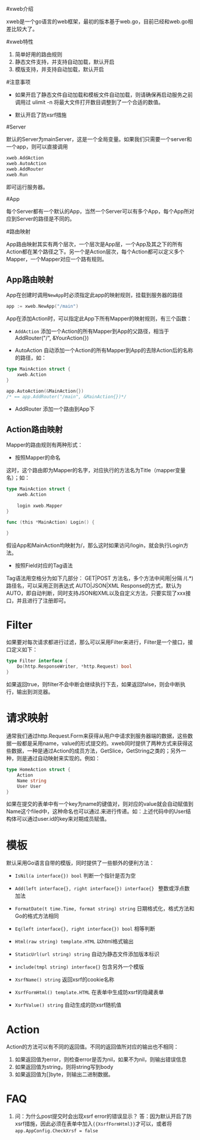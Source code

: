 #xweb介绍

xweb是一个go语言的web框架，最初的版本基于web.go，目前已经和web.go相差比较大了。

#xweb特性

1. 简单好用的路由规则
2. 静态文件支持，并支持自动加载，默认开启
3. 模版支持，并支持自动加载，默认开启

#注意事项

* 如果开启了静态文件自动加载和模板文件自动加载，则请确保再启动服务之前调用过 ulimit -n 将最大文件打开数目调整到了一个合适的数值。

* 默认开启了防xsrf措施

#Server

默认的Server为mainServer，这是一个全局变量。如果我们只需要一个server和一个app，则可以直接调用
```Go
xweb.AddAction
xweb.AutoAction
xweb.AddRouter
xweb.Run
```
即可运行服务器。

#App

每个Server都有一个默认的App，当然一个Server可以有多个App，每个App所对应到Server的路径是不同的。

#路由映射

App路由映射其实有两个层次，一个层次是App层，一个App及其之下的所有Action都在某个路径之下。另一个是Action层次，每个Action都可以定义多个Mapper，一个Mapper对应一个路有规则。

## App路由映射

App在创建时调用`NewApp`时必须指定此app的映射规则，挂载到服务器的路径
```Go
app := xweb.NewApp("/main")
```

App在添加Action时，可以指定此App下所有Mapper的映射规则，有三个函数：

* `AddAction`
	添加一个Action的所有Mapper到App的父路径，相当于AddRouter("/", &YourAction{})

* AutoAction
   自动添加一个Action的所有Mapper到App的去除Action后的名称的路径，如：

```Go
type MainAction struct {
 	xweb.Action
}

app.AutoAction(&MainAction{})
/* == app.AddRouter("/main", &MainAction{})*/
```

* AddRouter
  添加一个路由到App下

## Action路由映射

Mapper的路由规则有两种形式：

* 按照Mapper的命名

这时，这个路由即为Mapper的名字，对应执行的方法名为Title（mapper变量名）；如：
```Go
type MainAction struct {
 	xweb.Action
 	
 	login xweb.Mapper
}

func (this *MainAction) Login() {

}
```
假设App和MainAction均映射为/，那么这时如果访问/login，就会执行Login方法。

* 按照Field对应的Tag语法

Tag语法用空格分为如下几部分：
GET|POST		方法名，多个方法中间用|分隔
/(.*)			路径名，可以采用正则表达式
AUTO|JSON|XML   Response的方式，默认为AUTO，即自动判断，同时支持JSON和XML以及自定义方法，只要实现了xxx接口，并且进行了注册即可。

# Filter
如果要对每次请求都进行过滤，那么可以采用Filter来进行，Filter是一个接口，接口定义如下：
```Go
type Filter interface {
	Do(http.ResponseWriter, *http.Request) bool
}
```
如果返回true，则filter不会中断会继续执行下去，如果返回false，则会中断执行，输出到浏览器。

# 请求映射

通常我们通过http.Request.Form来获得从用户中请求到服务器端的数据，这些数据一般都是采用name，value的形式提交的。xweb同时提供了两种方式来获得这些数据，一种是通过Action的成员方法，GetSlice，GetString之类的；另外一种，则是通过自动映射来实现的。例如：
```Go
type HomeAction struct {
	Action
	Name string
	User User
}
```

如果在提交的表单中有一个key为name的键值对，则对应的value就会自动赋值到Name这个filed中，这种命名也可以通过.来进行传递。如：上述代码中的User结构体可以通过user.id的key来对期成员赋值。

# 模板

默认采用Go语言自带的模版，同时提供了一些额外的便利方法：

* `IsNil(a interface{}) bool`
判断一个指针是否为空

* `Add(left interface{}, right interface{}) interface{} `
整数或浮点数加法

* `FormatDate(t time.Time, format string) string`
日期格式化，格式方法和Go的格式方法相同

* `Eq(left interface{}, right interface{}) bool`
相等判断

* `Html(raw string) template.HTML`
以html格式输出

* `StaticUrl(url string) string`
自动为静态文件添加版本标识

* `include(tmpl string) interface{}`
包含另外一个模版

* `XsrfName() string`
返回xsrf的cookie名称

* `XsrfFormHtml() template.HTML`
在表单中生成防xsrf的隐藏表单

* `XsrfValue() string`
自动生成的防xsrf随机值

# Action

Action的方法可以有不同的返回值。不同的返回值所对应的输出也不相同：

1. 如果返回值为error，则检查error是否为nil，如果不为nil，则输出错误信息
2. 如果返回值为string，则将string写到body
3. 如果返回值为[]byte，则输出二进制数据。

# FAQ
1. 问：为什么post提交时会出现xsrf error的错误显示？
   答：因为默认开启了防xsrf措施，因此必须在表单中加入`{{XsrfFormHtml}}`才可以，或者将`app.AppConfig.CheckXrsf = false`

